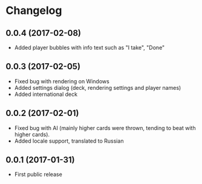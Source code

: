 # Changelog
## 0.0.4 (2017-02-08)
- Added player bubbles with info text such as "I take", "Done"

## 0.0.3 (2017-02-05)
- Fixed bug with rendering on Windows
- Added settings dialog (deck, rendering settings and player names)
- Added international deck

## 0.0.2 (2017-02-01)
- Fixed bug with AI (mainly higher cards were thrown, tending to beat with higher cards).
- Added locale support, translated to Russian

## 0.0.1 (2017-01-31)
- First public release
